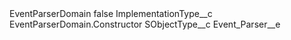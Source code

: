 <?xml version="1.0" encoding="UTF-8"?>
<CustomMetadata xmlns="http://soap.sforce.com/2006/04/metadata" xmlns:xsi="http://www.w3.org/2001/XMLSchema-instance" xmlns:xsd="http://www.w3.org/2001/XMLSchema">
    <label>EventParserDomain</label>
    <protected>false</protected>
    <values>
        <field>ImplementationType__c</field>
        <value xsi:type="xsd:string">EventParserDomain.Constructor</value>
    </values>
    <values>
        <field>SObjectType__c</field>
        <value xsi:type="xsd:string">Event_Parser__e</value>
    </values>
</CustomMetadata>
